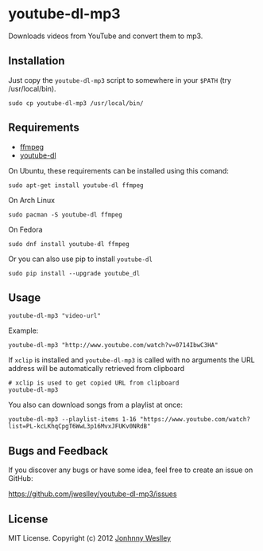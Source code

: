 # youtube-dl-mp3

Downloads videos from YouTube and convert them to mp3.

## Installation

Just copy the `youtube-dl-mp3` script to somewhere in your `$PATH` (try /usr/local/bin).

    sudo cp youtube-dl-mp3 /usr/local/bin/

## Requirements
  * [ffmpeg](https://ffmpeg.org/download.html)
  * [youtube-dl](https://github.com/rg3/youtube-dl)

On Ubuntu, these requirements can be installed using this comand:

    sudo apt-get install youtube-dl ffmpeg

On Arch Linux

    sudo pacman -S youtube-dl ffmpeg

On Fedora

    sudo dnf install youtube-dl ffmpeg

Or you can also use pip to install `youtube-dl`

    sudo pip install --upgrade youtube_dl

## Usage

    youtube-dl-mp3 "video-url"

Example:

    youtube-dl-mp3 "http://www.youtube.com/watch?v=0714IbwC3HA"

If `xclip` is installed and `youtube-dl-mp3` is called with no arguments the URL address will be automatically retrieved from clipboard

	# xclip is used to get copied URL from clipboard
	youtube-dl-mp3

You also can download songs from a playlist at once:

    youtube-dl-mp3 --playlist-items 1-16 "https://www.youtube.com/watch?list=PL-kcLKhqCpgT6WwL3p16MvxJFUKv0NRdB"
    

## Bugs and Feedback

If you discover any bugs or have some idea, feel free to create an issue on GitHub:

<https://github.com/jweslley/youtube-dl-mp3/issues>


## License

MIT License. Copyright (c) 2012 [Jonhnny Weslley](<http://www.jonhnnyweslley.net>)
